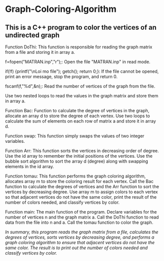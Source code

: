 # Graph-Coloring-Algorithm

## This is a C++ program to color the vertices of an undirected graph

Function DoThi:
This function is responsible for reading the graph matrix from a file and storing it in array a.

f=fopen("MATRAN.inp","r");: Open the file "MATRAN.inp" in read mode.

if(!f) {printf("\nLoi mo file"); getch(); return 0;}: If the file cannot be opened, print an error message, stop the program, and return 0.

fscanf(f,"%d",&n);: Read the number of vertices of the graph from the file.

Use two nested loops to read the values in the graph matrix and store them in array a.

Function Bac: Function to calculate the degree of vertices in the graph, allocate an array d to store the degree of each vertex. Use two loops to calculate the sum of elements on each row of matrix a and store it in array d.

Function swap: This function simply swaps the values of two integer variables.

Function Arr: This function sorts the vertices in decreasing order of degree. Use the id array to remember the initial positions of the vertices. Use the bubble sort algorithm to sort the array d (degree) along with swapping elements in the id array.

Function tomau: This function performs the graph coloring algorithm, allocates array m to store the coloring result for each vertex. Call the Bac function to calculate the degrees of vertices and the Arr function to sort the vertices by decreasing degree.
Use array m to assign colors to each vertex so that adjacent vertices do not have the same color, print the result of the number of colors needed, and classify vertices by color.

Function main: The main function of the program.
Declare variables for the number of vertices n and the graph matrix a.
Call the DoThi function to read data from the file into n and a.
Call the tomau function to color the graph.

*In summary, this program reads the graph matrix from a file, calculates the degrees of vertices, sorts vertices by decreasing degree, and performs a graph coloring algorithm to ensure that adjacent vertices do not have the same color. The result is to print out the number of colors needed and classify vertices by color.*
